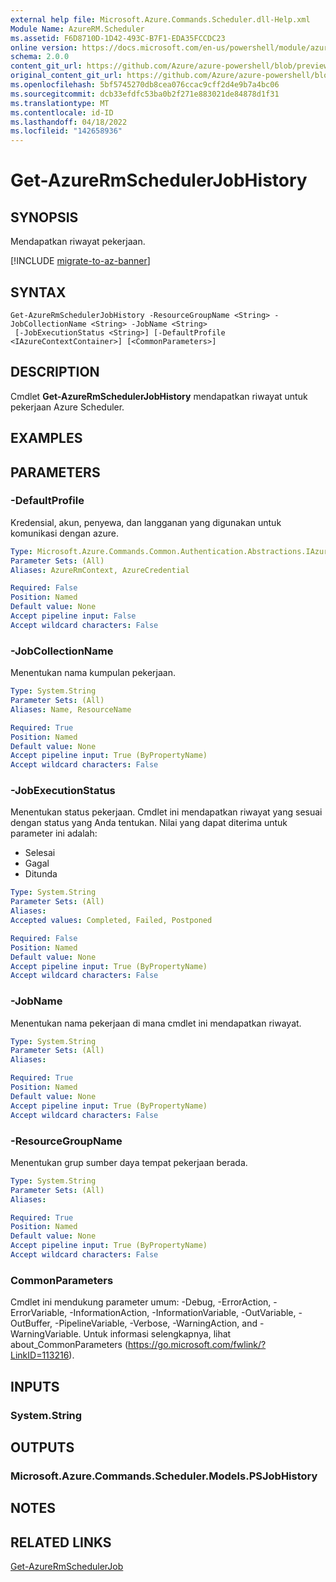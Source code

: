 ```yaml
---
external help file: Microsoft.Azure.Commands.Scheduler.dll-Help.xml
Module Name: AzureRM.Scheduler
ms.assetid: F6D8710D-1D42-493C-B7F1-EDA35FCCDC23
online version: https://docs.microsoft.com/en-us/powershell/module/azurerm.scheduler/get-azurermschedulerjobhistory
schema: 2.0.0
content_git_url: https://github.com/Azure/azure-powershell/blob/preview/src/ResourceManager/Scheduler/Commands.Scheduler/help/Get-AzureRmSchedulerJobHistory.md
original_content_git_url: https://github.com/Azure/azure-powershell/blob/preview/src/ResourceManager/Scheduler/Commands.Scheduler/help/Get-AzureRmSchedulerJobHistory.md
ms.openlocfilehash: 5bf5745270db8cea076ccac9cff2d4e9b7a4bc06
ms.sourcegitcommit: dcb33efdfc53ba0b2f271e883021de84878d1f31
ms.translationtype: MT
ms.contentlocale: id-ID
ms.lasthandoff: 04/18/2022
ms.locfileid: "142658936"
---
```

# Get-AzureRmSchedulerJobHistory

## SYNOPSIS
Mendapatkan riwayat pekerjaan.

[!INCLUDE [migrate-to-az-banner](../../includes/migrate-to-az-banner.md)]

## SYNTAX

```
Get-AzureRmSchedulerJobHistory -ResourceGroupName <String> -JobCollectionName <String> -JobName <String>
 [-JobExecutionStatus <String>] [-DefaultProfile <IAzureContextContainer>] [<CommonParameters>]
```

## DESCRIPTION
Cmdlet **Get-AzureRmSchedulerJobHistory** mendapatkan riwayat untuk pekerjaan Azure Scheduler.

## EXAMPLES

## PARAMETERS

### -DefaultProfile
Kredensial, akun, penyewa, dan langganan yang digunakan untuk komunikasi dengan azure.

```yaml
Type: Microsoft.Azure.Commands.Common.Authentication.Abstractions.IAzureContextContainer
Parameter Sets: (All)
Aliases: AzureRmContext, AzureCredential

Required: False
Position: Named
Default value: None
Accept pipeline input: False
Accept wildcard characters: False
```

### -JobCollectionName
Menentukan nama kumpulan pekerjaan.

```yaml
Type: System.String
Parameter Sets: (All)
Aliases: Name, ResourceName

Required: True
Position: Named
Default value: None
Accept pipeline input: True (ByPropertyName)
Accept wildcard characters: False
```

### -JobExecutionStatus
Menentukan status pekerjaan.
Cmdlet ini mendapatkan riwayat yang sesuai dengan status yang Anda tentukan.
Nilai yang dapat diterima untuk parameter ini adalah:
- Selesai 
- Gagal 
- Ditunda

```yaml
Type: System.String
Parameter Sets: (All)
Aliases:
Accepted values: Completed, Failed, Postponed

Required: False
Position: Named
Default value: None
Accept pipeline input: True (ByPropertyName)
Accept wildcard characters: False
```

### -JobName
Menentukan nama pekerjaan di mana cmdlet ini mendapatkan riwayat.

```yaml
Type: System.String
Parameter Sets: (All)
Aliases:

Required: True
Position: Named
Default value: None
Accept pipeline input: True (ByPropertyName)
Accept wildcard characters: False
```

### -ResourceGroupName
Menentukan grup sumber daya tempat pekerjaan berada.

```yaml
Type: System.String
Parameter Sets: (All)
Aliases:

Required: True
Position: Named
Default value: None
Accept pipeline input: True (ByPropertyName)
Accept wildcard characters: False
```

### CommonParameters
Cmdlet ini mendukung parameter umum: -Debug, -ErrorAction, -ErrorVariable, -InformationAction, -InformationVariable, -OutVariable, -OutBuffer, -PipelineVariable, -Verbose, -WarningAction, and -WarningVariable. Untuk informasi selengkapnya, lihat about_CommonParameters (https://go.microsoft.com/fwlink/?LinkID=113216).

## INPUTS

### System.String

## OUTPUTS

### Microsoft.Azure.Commands.Scheduler.Models.PSJobHistory

## NOTES

## RELATED LINKS

[Get-AzureRmSchedulerJob](./Get-AzureRmSchedulerJob.md)


